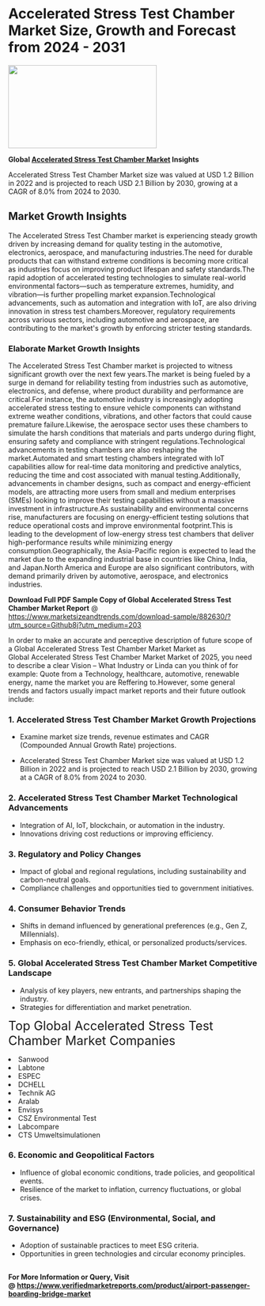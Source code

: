 <H1>Accelerated Stress Test Chamber Market Size, Growth and Forecast from 2024 - 2031</H1><img class="aligncenter size-medium wp-image-584254" src="https://thirdeyenews.in/wp-content/uploads/2024/09/Global-Market-Research-300x168.jpeg" alt="" width="300" height="168" /><p><strong>Global&nbsp;<a href="https://www.marketsizeandtrends.com/download-sample/882630/?utm_source=Github8j?utm_medium=203">Accelerated Stress Test Chamber Market</a> Insights</strong></p><p>Accelerated Stress Test Chamber Market size was valued at USD 1.2 Billion in 2022 and is projected to reach USD 2.1 Billion by 2030, growing at a CAGR of 8.0% from 2024 to 2030.</p><p><h2>Market Growth Insights</h2> The Accelerated Stress Test Chamber market is experiencing steady growth driven by increasing demand for quality testing in the automotive, electronics, aerospace, and manufacturing industries.The need for durable products that can withstand extreme conditions is becoming more critical as industries focus on improving product lifespan and safety standards.The rapid adoption of accelerated testing technologies to simulate real-world environmental factors—such as temperature extremes, humidity, and vibration—is further propelling market expansion.Technological advancements, such as automation and integration with IoT, are also driving innovation in stress test chambers.Moreover, regulatory requirements across various sectors, including automotive and aerospace, are contributing to the market's growth by enforcing stricter testing standards.<h3>Elaborate Market Growth Insights</h3> The Accelerated Stress Test Chamber market is projected to witness significant growth over the next few years.The market is being fueled by a surge in demand for reliability testing from industries such as automotive, electronics, and defense, where product durability and performance are critical.For instance, the automotive industry is increasingly adopting accelerated stress testing to ensure vehicle components can withstand extreme weather conditions, vibrations, and other factors that could cause premature failure.Likewise, the aerospace sector uses these chambers to simulate the harsh conditions that materials and parts undergo during flight, ensuring safety and compliance with stringent regulations.Technological advancements in testing chambers are also reshaping the market.Automated and smart testing chambers integrated with IoT capabilities allow for real-time data monitoring and predictive analytics, reducing the time and cost associated with manual testing.Additionally, advancements in chamber designs, such as compact and energy-efficient models, are attracting more users from small and medium enterprises (SMEs) looking to improve their testing capabilities without a massive investment in infrastructure.As sustainability and environmental concerns rise, manufacturers are focusing on energy-efficient testing solutions that reduce operational costs and improve environmental footprint.This is leading to the development of low-energy stress test chambers that deliver high-performance results while minimizing energy consumption.Geographically, the Asia-Pacific region is expected to lead the market due to the expanding industrial base in countries like China, India, and Japan.North America and Europe are also significant contributors, with demand primarily driven by automotive, aerospace, and electronics industries.<p><span class=""><strong>Download Full PDF Sample Copy of Global Accelerated Stress Test Chamber Market Report</strong> @ <a href="https://www.marketsizeandtrends.com/download-sample/882630/?utm_source=Github8j?utm_medium=203" target="_blank">https://www.marketsizeandtrends.com/download-sample/882630/?utm_source=Github8j?utm_medium=203</a></span></p><p>In order to make an accurate and perceptive description of future scope of a Global&nbsp;Accelerated Stress Test Chamber Market Market as Global&nbsp;Accelerated Stress Test Chamber Market Market of 2025, you need to describe a clear Vision &ndash; What Industry or Linda can you think of for example: Quote from a Technology, healthcare, automotive, renewable energy, name the market you are Reffering to.However, some general trends and factors usually impact market reports and their future outlook include:</p><h3>1.&nbsp;<strong>Accelerated Stress Test Chamber Market Growth Projections</strong></h3><ul><li>Examine market size trends, revenue estimates and CAGR (Compounded Annual Growth Rate) projections.</li><li><p>Accelerated Stress Test Chamber Market size was valued at USD 1.2 Billion in 2022 and is projected to reach USD 2.1 Billion by 2030, growing at a CAGR of 8.0% from 2024 to 2030.</p></li></ul><h3>2.&nbsp;<strong>Accelerated Stress Test Chamber Market Technological Advancements</strong></h3><ul><li>Integration of AI, IoT, blockchain, or automation in the industry.</li><li>Innovations driving cost reductions or improving efficiency.</li></ul><h3>3.&nbsp;<strong>Regulatory and Policy Changes</strong></h3><ul><li>Impact of global and regional regulations, including sustainability and carbon-neutral goals.</li><li>Compliance challenges and opportunities tied to government initiatives.</li></ul><h3>4.&nbsp;<strong>Consumer Behavior Trends</strong></h3><ul><li>Shifts in demand influenced by generational preferences (e.g., Gen Z, Millennials).</li><li>Emphasis on eco-friendly, ethical, or personalized products/services.</li></ul><h3>5.&nbsp;<strong>Global Accelerated Stress Test Chamber Market Competitive Landscape</strong></h3><ul><li>Analysis of key players, new entrants, and partnerships shaping the industry.</li><li>Strategies for differentiation and market penetration.</li></ul><p data-pm-slice="1 1 []"><span style="color: inherit; font-family: inherit; font-size: 25px;">Top Global Accelerated Stress Test Chamber Market Companies</span></p><div class="" data-test-id=""><p><li>Sanwood</li><li> Labtone</li><li> ESPEC</li><li> DCHELL</li><li> Technik AG</li><li> Aralab</li><li> Envisys</li><li> CSZ Environmental Test</li><li> Labcompare</li><li> CTS Umweltsimulationen</li></p></div><h3>6.&nbsp;<strong>Economic and Geopolitical Factors</strong></h3><ul><li>Influence of global economic conditions, trade policies, and geopolitical events.</li><li>Resilience of the market to inflation, currency fluctuations, or global crises.</li></ul><h3>7.&nbsp;<strong>Sustainability and ESG (Environmental, Social, and Governance)</strong></h3><ul><li>Adoption of sustainable practices to meet ESG criteria.</li><li>Opportunities in green technologies and circular economy principles.</li></ul><h2><strong style="font-size: 14px;">For More Information or Query, Visit @&nbsp;</strong><a style="background-color: #ffffff; font-size: 14px;" href="https://www.marketsizeandtrends.com/report/accelerated-stress-test-chamber-market/" target="_blank">https://www.verifiedmarketreports.com/product/airport-passenger-boarding-bridge-market</a></h2>